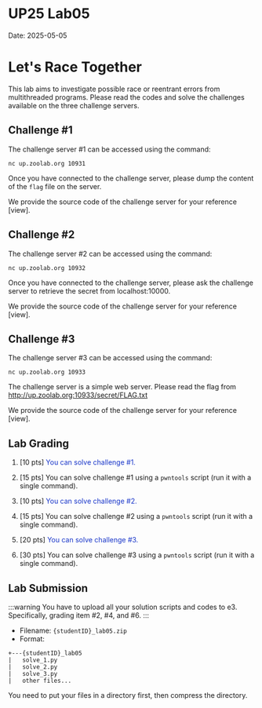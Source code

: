 UP25 Lab05
==========
Date: 2025-05-05

# Let's Race Together

This lab aims to investigate possible race or reentrant errors from multithreaded programs. Please read the codes and solve the challenges available on the three challenge servers.

## Challenge #1

The challenge server #1 can be accessed using the command:
```
nc up.zoolab.org 10931
```

Once you have connected to the challenge server, please dump the content of the `flag` file on the server.

We provide the source code of the challenge server for your reference [view].

## Challenge #2

The challenge server #2 can be accessed using the command:
```
nc up.zoolab.org 10932
```

Once you have connected to the challenge server, please ask the challenge server to retrieve the secret from localhost:10000.

We provide the source code of the challenge server for your reference [view].

## Challenge  #3

The challenge server #3 can be accessed using the command:
```
nc up.zoolab.org 10933
```

The challenge server is a simple web server. Please read the flag from http://up.zoolab.org:10933/secret/FLAG.txt

We provide the source code of the challenge server for your reference [view].

## Lab Grading

1. [10 pts] <font color="#1936C9">You can solve challenge #1.</font>

1. [15 pts] You can solve challenge #1 using a `pwntools` script (run it with a single command).

1. [10 pts] <font color="#1936C9">You can solve challenge #2.</font>

1. [15 pts] You can solve challenge #2 using a `pwntools` script (run it with a single command).

1. [20 pts] <font color="#1936C9">You can solve challenge #3.</font>

1. [30 pts] You can solve challenge #3 using a `pwntools` script (run it with a single command).


## Lab Submission
:::warning
You have to upload all your solution scripts and codes to e3. Specifically, grading item #2, #4, and #6.
:::

- Filename: `{studentID}_lab05.zip`
- Format:

```
+---{studentID}_lab05
|   solve_1.py
|   solve_2.py
|   solve_3.py
|   other files...
```
You need to put your files in a directory first, then compress the directory.
